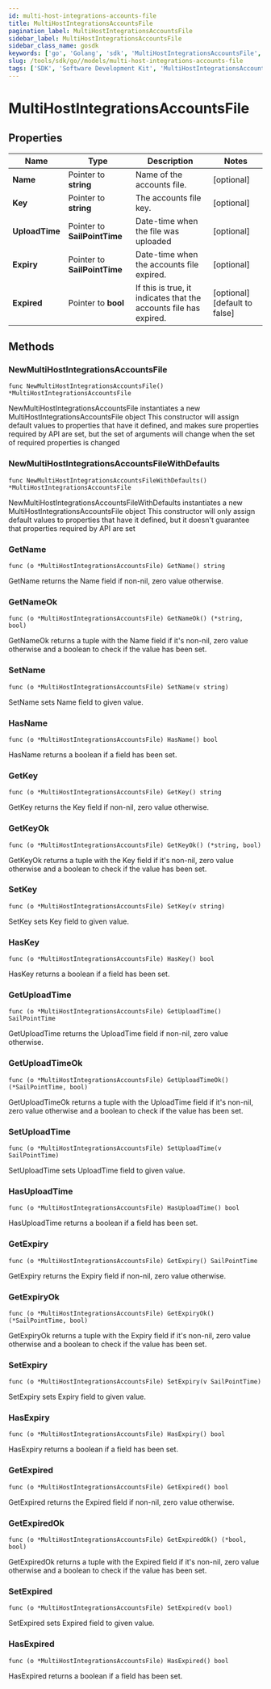 ```yaml
---
id: multi-host-integrations-accounts-file
title: MultiHostIntegrationsAccountsFile
pagination_label: MultiHostIntegrationsAccountsFile
sidebar_label: MultiHostIntegrationsAccountsFile
sidebar_class_name: gosdk
keywords: ['go', 'Golang', 'sdk', 'MultiHostIntegrationsAccountsFile', 'MultiHostIntegrationsAccountsFile'] 
slug: /tools/sdk/go//models/multi-host-integrations-accounts-file
tags: ['SDK', 'Software Development Kit', 'MultiHostIntegrationsAccountsFile', 'MultiHostIntegrationsAccountsFile']
---
```


# MultiHostIntegrationsAccountsFile

## Properties

Name | Type | Description | Notes
------------ | ------------- | ------------- | -------------
**Name** | Pointer to **string** | Name of the accounts file. | [optional] 
**Key** | Pointer to **string** | The accounts file key. | [optional] 
**UploadTime** | Pointer to **SailPointTime** | Date-time when the file was uploaded | [optional] 
**Expiry** | Pointer to **SailPointTime** | Date-time when the accounts file expired. | [optional] 
**Expired** | Pointer to **bool** | If this is true, it indicates that the accounts file has expired. | [optional] [default to false]

## Methods

### NewMultiHostIntegrationsAccountsFile

`func NewMultiHostIntegrationsAccountsFile() *MultiHostIntegrationsAccountsFile`

NewMultiHostIntegrationsAccountsFile instantiates a new MultiHostIntegrationsAccountsFile object
This constructor will assign default values to properties that have it defined,
and makes sure properties required by API are set, but the set of arguments
will change when the set of required properties is changed

### NewMultiHostIntegrationsAccountsFileWithDefaults

`func NewMultiHostIntegrationsAccountsFileWithDefaults() *MultiHostIntegrationsAccountsFile`

NewMultiHostIntegrationsAccountsFileWithDefaults instantiates a new MultiHostIntegrationsAccountsFile object
This constructor will only assign default values to properties that have it defined,
but it doesn't guarantee that properties required by API are set

### GetName

`func (o *MultiHostIntegrationsAccountsFile) GetName() string`

GetName returns the Name field if non-nil, zero value otherwise.

### GetNameOk

`func (o *MultiHostIntegrationsAccountsFile) GetNameOk() (*string, bool)`

GetNameOk returns a tuple with the Name field if it's non-nil, zero value otherwise
and a boolean to check if the value has been set.

### SetName

`func (o *MultiHostIntegrationsAccountsFile) SetName(v string)`

SetName sets Name field to given value.

### HasName

`func (o *MultiHostIntegrationsAccountsFile) HasName() bool`

HasName returns a boolean if a field has been set.

### GetKey

`func (o *MultiHostIntegrationsAccountsFile) GetKey() string`

GetKey returns the Key field if non-nil, zero value otherwise.

### GetKeyOk

`func (o *MultiHostIntegrationsAccountsFile) GetKeyOk() (*string, bool)`

GetKeyOk returns a tuple with the Key field if it's non-nil, zero value otherwise
and a boolean to check if the value has been set.

### SetKey

`func (o *MultiHostIntegrationsAccountsFile) SetKey(v string)`

SetKey sets Key field to given value.

### HasKey

`func (o *MultiHostIntegrationsAccountsFile) HasKey() bool`

HasKey returns a boolean if a field has been set.

### GetUploadTime

`func (o *MultiHostIntegrationsAccountsFile) GetUploadTime() SailPointTime`

GetUploadTime returns the UploadTime field if non-nil, zero value otherwise.

### GetUploadTimeOk

`func (o *MultiHostIntegrationsAccountsFile) GetUploadTimeOk() (*SailPointTime, bool)`

GetUploadTimeOk returns a tuple with the UploadTime field if it's non-nil, zero value otherwise
and a boolean to check if the value has been set.

### SetUploadTime

`func (o *MultiHostIntegrationsAccountsFile) SetUploadTime(v SailPointTime)`

SetUploadTime sets UploadTime field to given value.

### HasUploadTime

`func (o *MultiHostIntegrationsAccountsFile) HasUploadTime() bool`

HasUploadTime returns a boolean if a field has been set.

### GetExpiry

`func (o *MultiHostIntegrationsAccountsFile) GetExpiry() SailPointTime`

GetExpiry returns the Expiry field if non-nil, zero value otherwise.

### GetExpiryOk

`func (o *MultiHostIntegrationsAccountsFile) GetExpiryOk() (*SailPointTime, bool)`

GetExpiryOk returns a tuple with the Expiry field if it's non-nil, zero value otherwise
and a boolean to check if the value has been set.

### SetExpiry

`func (o *MultiHostIntegrationsAccountsFile) SetExpiry(v SailPointTime)`

SetExpiry sets Expiry field to given value.

### HasExpiry

`func (o *MultiHostIntegrationsAccountsFile) HasExpiry() bool`

HasExpiry returns a boolean if a field has been set.

### GetExpired

`func (o *MultiHostIntegrationsAccountsFile) GetExpired() bool`

GetExpired returns the Expired field if non-nil, zero value otherwise.

### GetExpiredOk

`func (o *MultiHostIntegrationsAccountsFile) GetExpiredOk() (*bool, bool)`

GetExpiredOk returns a tuple with the Expired field if it's non-nil, zero value otherwise
and a boolean to check if the value has been set.

### SetExpired

`func (o *MultiHostIntegrationsAccountsFile) SetExpired(v bool)`

SetExpired sets Expired field to given value.

### HasExpired

`func (o *MultiHostIntegrationsAccountsFile) HasExpired() bool`

HasExpired returns a boolean if a field has been set.


